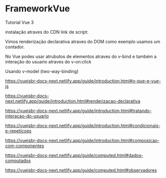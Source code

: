 # FrameworkVue
 Tutorial Vue 3

 instalação atraves do CDN link de script:
 <script src="https://unpkg.com/vue@next"></script>

 Vimos renderização declarativa atraves do DOM como exemplo usamos
 um contador.

 No Vue podes usar atrubutos de elementos atraves do v-bind e também a interação do usuario atraves do v-on:click

 Usando v-model (two-way-binding)

https://vuejsbr-docs-next.netlify.app/guide/introduction.html#o-que-e-vue-js

https://vuejsbr-docs-next.netlify.app/guide/introduction.html#renderizacao-declarativa

https://vuejsbr-docs-next.netlify.app/guide/introduction.html#tratando-interacao-do-usuario

https://vuejsbr-docs-next.netlify.app/guide/introduction.html#condicionais-e-repeticoes

https://vuejsbr-docs-next.netlify.app/guide/introduction.html#composicao-com-componentes

https://vuejsbr-docs-next.netlify.app/guide/computed.html#dados-computados

https://vuejsbr-docs-next.netlify.app/guide/computed.html#observadores




















